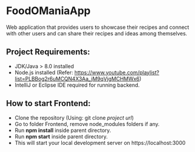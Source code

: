 # FoodOManiaApp
Web application that provides users to showcase their recipes and connect with other users and can share their recipes and ideas among themselves.

## Project Requirements:
* JDK/Java > 8.0 installed
* Node.js installed (Refer: https://www.youtube.com/playlist?list=PLBBog2r6uMCQN4X3Aa_jM9qVjgMCHMWx6)
* IntelliJ or Eclipse IDE required for running backend.

## How to start Frontend:
* Clone the repository (Using: git clone *project url*)
* Go to folder Frontend, remove node_modules folders if any.
* Run **npm install** inside parent directory.
* Run **npm start** inside parent directory.
* This will start your local development server on https://localhost:3000
